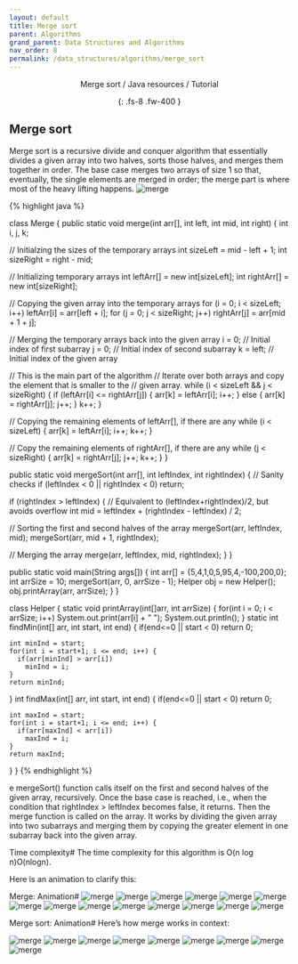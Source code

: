 ```yaml
---
layout: default
title: Merge sort
parent: Algorithms
grand_parent: Data Structures and Algorithms
nav_order: 8
permalink: /data_structures/algorithms/merge_sort
---
```

<div align="center" markdown="1">
Merge sort / Java resources / Tutorial

{: .fs-8 .fw-400 }
</div>

## Merge sort
Merge sort is a recursive divide and conquer algorithm that essentially divides a given array into two halves, sorts those halves, and merges them together in order. The base case merges two arrays of size 1 so that, eventually, the single elements are merged in order; the merge part is where most of the heavy lifting happens.
![merge](https://en.wikipedia.org/wiki/Merge_sort#/media/File:Merge-sort-example-300px.gif)

{% highlight java %}

class Merge {
 public static void merge(int arr[], int left, int mid, int right) {
  int i, j, k;

  // Initialzing the sizes of the temporary arrays
  int sizeLeft = mid - left + 1;
  int sizeRight = right - mid;

  // Initializing temporary arrays
  int leftArr[] = new int[sizeLeft];
  int rightArr[] = new int[sizeRight];

  // Copying the given array into the temporary arrays
  for (i = 0; i < sizeLeft; i++)
   leftArr[i] = arr[left + i];
  for (j = 0; j < sizeRight; j++)
   rightArr[j] = arr[mid + 1 + j];

  // Merging the temporary arrays back into the given array
  i = 0; // Initial index of first subarray 
  j = 0; // Initial index of second subarray 
  k = left; // Initial index of the given array

  // This is the main part of the algorithm
  // Iterate over both arrays and copy the element that is smaller to the
  // given array. 
  while (i < sizeLeft && j < sizeRight) {
   if (leftArr[i] <= rightArr[j]) {
    arr[k] = leftArr[i];
    i++;
   } else {
    arr[k] = rightArr[j];
    j++;
   }
   k++;
  }

  // Copying the remaining elements of leftArr[], if there are any
  while (i < sizeLeft) {
   arr[k] = leftArr[i];
   i++;
   k++;
  }

  // Copy the remaining elements of rightArr[], if there are any
  while (j < sizeRight) {
   arr[k] = rightArr[j];
   j++;
   k++;
  }
 }

 public static void mergeSort(int arr[], int leftIndex, int rightIndex) {
  // Sanity checks
  if (leftIndex < 0 || rightIndex < 0)
   return;

  if (rightIndex > leftIndex) {
   // Equivalent to (leftIndex+rightIndex)/2, but avoids overflow
   int mid = leftIndex + (rightIndex - leftIndex) / 2;

   // Sorting the first and second halves of the array
   mergeSort(arr, leftIndex, mid);
   mergeSort(arr, mid + 1, rightIndex);

   // Merging the array
   merge(arr, leftIndex, mid, rightIndex);
  }
 }

 public static void main(String args[]) {
  int arr[] = {5,4,1,0,5,95,4,-100,200,0};
  int arrSize = 10;
  mergeSort(arr, 0, arrSize - 1);
  Helper obj = new Helper();
  obj.printArray(arr, arrSize);
 }
}

class Helper
{
  static void printArray(int[]arr, int arrSize) 
  {
    for(int i = 0; i < arrSize; i++)
      System.out.print(arr[i] + " ");
    System.out.println();
  } 
  static int findMin(int[] arr, int start, int end) {
    if(end<=0 || start < 0)
      return 0; 

    int minInd = start;
    for(int i = start+1; i <= end; i++) {
      if(arr[minInd] > arr[i])
        minInd = i;
    }
    return minInd;     
  } 
  int findMax(int[] arr, int start, int end) {
    if(end<=0 || start < 0)
      return 0; 

    int maxInd = start;
    for(int i = start+1; i <= end; i++) {
      if(arr[maxInd] < arr[i])
        maxInd = i;
    }
    return maxInd;     
  }
}
{% endhighlight %}

e mergeSort() function calls itself on the first and second halves of the given array, recursively. Once the base case is reached, i.e., when the condition that rightIndex > leftIndex becomes false, it returns. Then the merge function is called on the array. It works by dividing the given array into two subarrays and merging them by copying the greater element in one subarray back into the given array.

Time complexity#
The time complexity for this algorithm is O(n log n)O(nlogn).

Here is an animation to clarify this:

Merge: Animation#
![merge](https://raw.githubusercontent.com/JavaLvivDev/prog-resources/master/resources/merge/merge1.png)
![merge](https://raw.githubusercontent.com/JavaLvivDev/prog-resources/master/resources/merge/merge2.png)
![merge](https://raw.githubusercontent.com/JavaLvivDev/prog-resources/master/resources/merge/merge3.png)
![merge](https://raw.githubusercontent.com/JavaLvivDev/prog-resources/master/resources/merge/merge4.png)
![merge](https://raw.githubusercontent.com/JavaLvivDev/prog-resources/master/resources/merge/merge5.png)
![merge](https://raw.githubusercontent.com/JavaLvivDev/prog-resources/master/resources/merge/merge6.png)
![merge](https://raw.githubusercontent.com/JavaLvivDev/prog-resources/master/resources/merge/merge7.png)
![merge](https://raw.githubusercontent.com/JavaLvivDev/prog-resources/master/resources/merge/merge8.png)
![merge](https://raw.githubusercontent.com/JavaLvivDev/prog-resources/master/resources/merge/merge9.png)
![merge](https://raw.githubusercontent.com/JavaLvivDev/prog-resources/master/resources/merge/merge10.png)
![merge](https://raw.githubusercontent.com/JavaLvivDev/prog-resources/master/resources/merge/merge11.png)
![merge](https://raw.githubusercontent.com/JavaLvivDev/prog-resources/master/resources/merge/merge12.png)
![merge](https://raw.githubusercontent.com/JavaLvivDev/prog-resources/master/resources/merge/merge13.png)
![merge](https://raw.githubusercontent.com/JavaLvivDev/prog-resources/master/resources/merge/merge14.png)

Merge sort: Animation#
Here’s how merge works in context:

![merge](https://raw.githubusercontent.com/JavaLvivDev/prog-resources/master/resources/merge/merge15.png)
![merge](https://raw.githubusercontent.com/JavaLvivDev/prog-resources/master/resources/merge/merge16.png)
![merge](https://raw.githubusercontent.com/JavaLvivDev/prog-resources/master/resources/merge/merge17.png)
![merge](https://raw.githubusercontent.com/JavaLvivDev/prog-resources/master/resources/merge/merge18.png)
![merge](https://raw.githubusercontent.com/JavaLvivDev/prog-resources/master/resources/merge/merge19.png)
![merge](https://raw.githubusercontent.com/JavaLvivDev/prog-resources/master/resources/merge/merge20.png)
![merge](https://raw.githubusercontent.com/JavaLvivDev/prog-resources/master/resources/merge/merge21.png)
![merge](https://raw.githubusercontent.com/JavaLvivDev/prog-resources/master/resources/merge/merge22.png)
![merge](https://raw.githubusercontent.com/JavaLvivDev/prog-resources/master/resources/merge/merge23.png)

